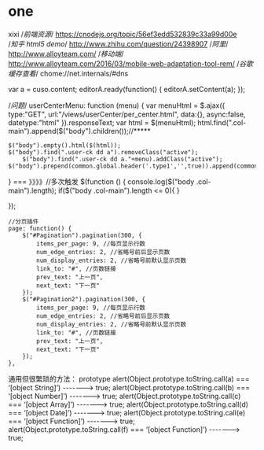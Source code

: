 # one
xixi
/*前端资源*/
https://cnodejs.org/topic/56ef3edd532839c33a99d00e    
/*知乎 html5 demo*/
http://www.zhihu.com/question/24398907
/*阿里*/
http://www.alloyteam.com/
/*移动端*/
http://www.alloyteam.com/2016/03/mobile-web-adaptation-tool-rem/
/*谷歌缓存查看*/
chome://net.internals/#dns


var a = cuso.content;
editorA.ready(function() {
	editorA.setContent(a);
 });
 
 
 /*问题*/
 userCenterMenu: function (menu) {
	var menuHtml = $.ajax({
		type:"GET",
		url:"/views/userCenter/per_center.html",
		data:{},
		async:false,
		datetype:"html"
	}).responseText;
	var html = $(menuHtml);
	html.find(".col-main").append($("body").children());//*****
	
	$("body").empty().html($(html));
	$("body").find(".user-ck dd a").removeClass("active");
    	$("body").find(".user-ck dd a."+menu).addClass("active");
	$("body").prepend(common.global.header('.type1','',true)).append(common.global.footer()).show();
}
=== 》》》》//多次触发
$(function () {
	console.log($("body .col-main").length);
	if($("body .col-main").length <= 0){
	}
    
});


	//分页插件
	page: function() {
		$("#Pagination").pagination(300, {
			items_per_page: 9, //每页显示行数
			num_edge_entries: 2, //省略号前后显示页数
			num_display_entries: 2, //省略号前默认显示页数
			link_to: "#", //页数链接
			prev_text: "上一页",
			next_text: "下一页"
		});
		$("#Pagination2").pagination(300, {
			items_per_page: 9, //每页显示行数
			num_edge_entries: 2, //省略号前后显示页数
			num_display_entries: 2, //省略号前默认显示页数
			link_to: "#", //页数链接
			prev_text: "上一页",
			next_text: "下一页"
		});
	},
	
通用但很繁琐的方法： prototype
alert(Object.prototype.toString.call(a) === ‘[object String]’) -------> true;
alert(Object.prototype.toString.call(b) === ‘[object Number]’) -------> true;
alert(Object.prototype.toString.call(c) === ‘[object Array]’) -------> true;
alert(Object.prototype.toString.call(d) === ‘[object Date]’) -------> true;
alert(Object.prototype.toString.call(e) === ‘[object Function]’) -------> true;
alert(Object.prototype.toString.call(f) === ‘[object Function]’) -------> true;

